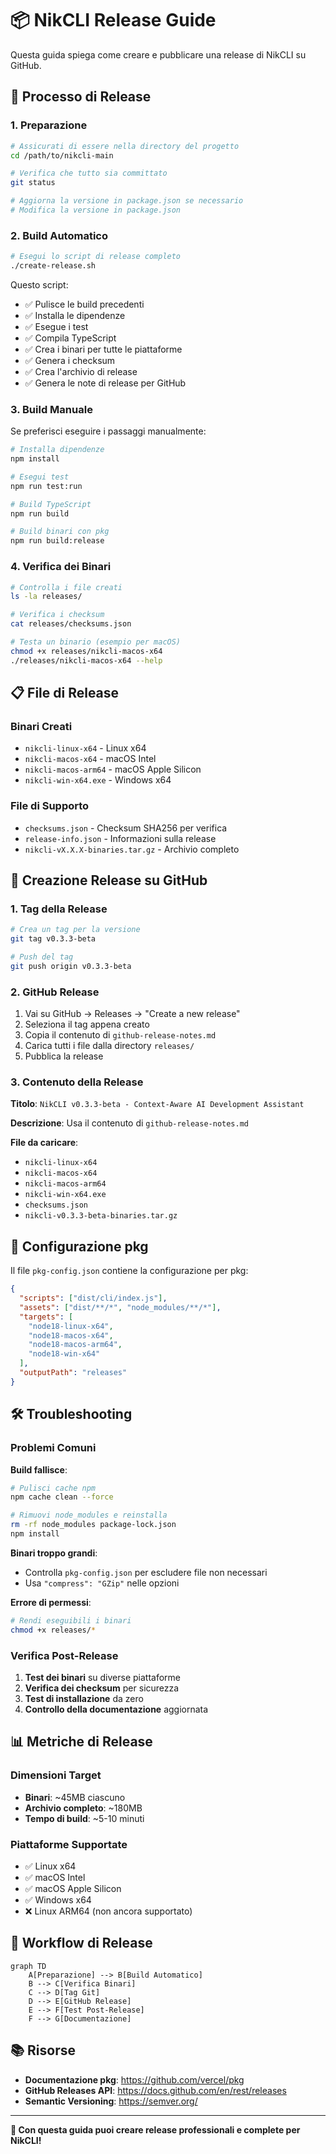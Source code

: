# 📦 NikCLI Release Guide

Questa guida spiega come creare e pubblicare una release di NikCLI su GitHub.

## 🚀 Processo di Release

### 1. Preparazione

```bash
# Assicurati di essere nella directory del progetto
cd /path/to/nikcli-main

# Verifica che tutto sia committato
git status

# Aggiorna la versione in package.json se necessario
# Modifica la versione in package.json
```

### 2. Build Automatico

```bash
# Esegui lo script di release completo
./create-release.sh
```

Questo script:

- ✅ Pulisce le build precedenti
- ✅ Installa le dipendenze
- ✅ Esegue i test
- ✅ Compila TypeScript
- ✅ Crea i binari per tutte le piattaforme
- ✅ Genera i checksum
- ✅ Crea l'archivio di release
- ✅ Genera le note di release per GitHub

### 3. Build Manuale

Se preferisci eseguire i passaggi manualmente:

```bash
# Installa dipendenze
npm install

# Esegui test
npm run test:run

# Build TypeScript
npm run build

# Build binari con pkg
npm run build:release
```

### 4. Verifica dei Binari

```bash
# Controlla i file creati
ls -la releases/

# Verifica i checksum
cat releases/checksums.json

# Testa un binario (esempio per macOS)
chmod +x releases/nikcli-macos-x64
./releases/nikcli-macos-x64 --help
```

## 📋 File di Release

### Binari Creati

- `nikcli-linux-x64` - Linux x64
- `nikcli-macos-x64` - macOS Intel
- `nikcli-macos-arm64` - macOS Apple Silicon
- `nikcli-win-x64.exe` - Windows x64

### File di Supporto

- `checksums.json` - Checksum SHA256 per verifica
- `release-info.json` - Informazioni sulla release
- `nikcli-vX.X.X-binaries.tar.gz` - Archivio completo

## 🎯 Creazione Release su GitHub

### 1. Tag della Release

```bash
# Crea un tag per la versione
git tag v0.3.3-beta

# Push del tag
git push origin v0.3.3-beta
```

### 2. GitHub Release

1. Vai su GitHub → Releases → "Create a new release"
2. Seleziona il tag appena creato
3. Copia il contenuto di `github-release-notes.md`
4. Carica tutti i file dalla directory `releases/`
5. Pubblica la release

### 3. Contenuto della Release

**Titolo**: `NikCLI v0.3.3-beta - Context-Aware AI Development Assistant`

**Descrizione**: Usa il contenuto di `github-release-notes.md`

**File da caricare**:

- `nikcli-linux-x64`
- `nikcli-macos-x64`
- `nikcli-macos-arm64`
- `nikcli-win-x64.exe`
- `checksums.json`
- `nikcli-v0.3.3-beta-binaries.tar.gz`

## 🔧 Configurazione pkg

Il file `pkg-config.json` contiene la configurazione per pkg:

```json
{
  "scripts": ["dist/cli/index.js"],
  "assets": ["dist/**/*", "node_modules/**/*"],
  "targets": [
    "node18-linux-x64",
    "node18-macos-x64",
    "node18-macos-arm64",
    "node18-win-x64"
  ],
  "outputPath": "releases"
}
```

## 🛠️ Troubleshooting

### Problemi Comuni

**Build fallisce**:

```bash
# Pulisci cache npm
npm cache clean --force

# Rimuovi node_modules e reinstalla
rm -rf node_modules package-lock.json
npm install
```

**Binari troppo grandi**:

- Controlla `pkg-config.json` per escludere file non necessari
- Usa `"compress": "GZip"` nelle opzioni

**Errore di permessi**:

```bash
# Rendi eseguibili i binari
chmod +x releases/*
```

### Verifica Post-Release

1. **Test dei binari** su diverse piattaforme
2. **Verifica dei checksum** per sicurezza
3. **Test di installazione** da zero
4. **Controllo della documentazione** aggiornata

## 📊 Metriche di Release

### Dimensioni Target

- **Binari**: ~45MB ciascuno
- **Archivio completo**: ~180MB
- **Tempo di build**: ~5-10 minuti

### Piattaforme Supportate

- ✅ Linux x64
- ✅ macOS Intel
- ✅ macOS Apple Silicon
- ✅ Windows x64
- ❌ Linux ARM64 (non ancora supportato)

## 🔄 Workflow di Release

```mermaid
graph TD
    A[Preparazione] --> B[Build Automatico]
    B --> C[Verifica Binari]
    C --> D[Tag Git]
    D --> E[GitHub Release]
    E --> F[Test Post-Release]
    F --> G[Documentazione]
```

## 📚 Risorse

- **Documentazione pkg**: https://github.com/vercel/pkg
- **GitHub Releases API**: https://docs.github.com/en/rest/releases
- **Semantic Versioning**: https://semver.org/

---

**🎯 Con questa guida puoi creare release professionali e complete per NikCLI!**
